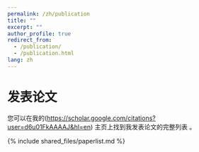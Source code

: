 ```yaml
---
permalink: /zh/publication
title: ""
excerpt: ""
author_profile: true
redirect_from: 
  - /publication/
  - /publication.html
lang: zh
---
```

# 发表论文

您可以在我的(https://scholar.google.com/citations?user=d6u01FkAAAAJ&hl=en) 主页上找到我发表论文的完整列表 。   

{% include shared_files/paperlist.md %}
